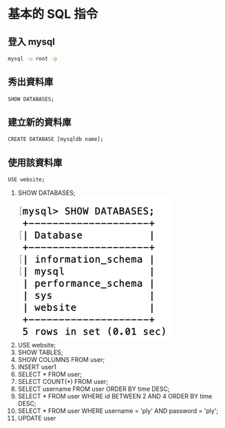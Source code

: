 # 基本的 SQL 指令

## 登入 mysql

```bash
mysql -u root -p
```

## 秀出資料庫

```bash
SHOW DATABASES;
```

## 建立新的資料庫

```bash
CREATE DATABASE [mysqldb name];
```

## 使用該資料庫

```bash
USE website;
```

1. SHOW DATABASES;
   <img src="img/1.png" alt="SHOW DATABASES;"/>
2. USE website;
3. SHOW TABLES;
4. SHOW COLUMNS FROM user;
5. INSERT user1
6. SELECT \* FROM user;
7. SELECT COUNT(\*) FROM user;
8. SELECT username FROM user ORDER BY time DESC;
9. SELECT \* FROM user WHERE id BETWEEN 2 AND 4 ORDER BY time DESC;
10. SELECT \* FROM user WHERE username = 'ply' AND password = 'ply';
11. UPDATE user
